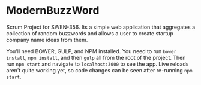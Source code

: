   # ModernBuzzWord
  Scrum Project for SWEN-356. Its a simple web application that aggregates a collection
  of random buzzwords and allows a user to create startup company name ideas from them.

  You'll need BOWER, GULP, and NPM installed. You need to run `bower install`,
  `npm install`, and then `gulp` all from the root of the project. Then run `npm start` and
  navigate to `localhost:3000` to see the app. Live reloads aren't quite working yet, so
  code changes can be seen after re-running `npm start`.
